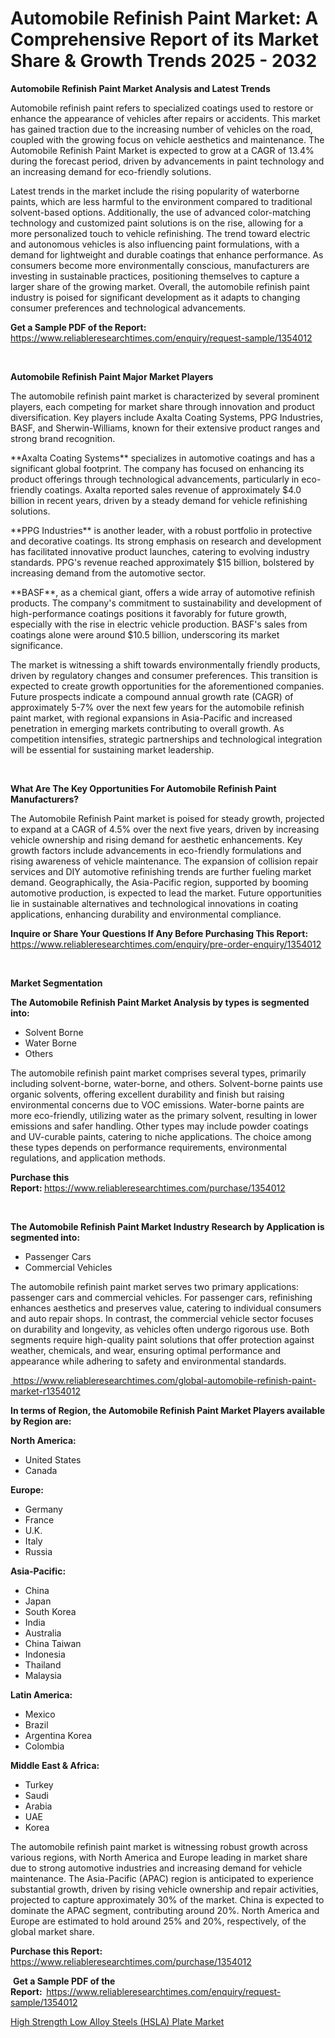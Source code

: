 <p><h1>Automobile Refinish Paint Market: A Comprehensive Report of its Market Share & Growth Trends 2025 - 2032</h1></p><p><strong>Automobile Refinish Paint Market Analysis and Latest Trends</strong></p>
<p><p>Automobile refinish paint refers to specialized coatings used to restore or enhance the appearance of vehicles after repairs or accidents. This market has gained traction due to the increasing number of vehicles on the road, coupled with the growing focus on vehicle aesthetics and maintenance. The Automobile Refinish Paint Market is expected to grow at a CAGR of 13.4% during the forecast period, driven by advancements in paint technology and an increasing demand for eco-friendly solutions.</p><p>Latest trends in the market include the rising popularity of waterborne paints, which are less harmful to the environment compared to traditional solvent-based options. Additionally, the use of advanced color-matching technology and customized paint solutions is on the rise, allowing for a more personalized touch to vehicle refinishing. The trend toward electric and autonomous vehicles is also influencing paint formulations, with a demand for lightweight and durable coatings that enhance performance. As consumers become more environmentally conscious, manufacturers are investing in sustainable practices, positioning themselves to capture a larger share of the growing market. Overall, the automobile refinish paint industry is poised for significant development as it adapts to changing consumer preferences and technological advancements.</p></p>
<p><strong>Get a Sample PDF of the Report:&nbsp;</strong> <a href="https://www.reliableresearchtimes.com/enquiry/request-sample/1354012?utm_campaign=2937&utm_medium=2&utm_source=Github&utm_content=ia&utm_term=03042025&utm_id=automobile-refinish-paint">https://www.reliableresearchtimes.com/enquiry/request-sample/1354012</a></p>
<p>&nbsp;</p>
<p><strong>Automobile Refinish Paint Major Market Players</strong></p>
<p><p>The automobile refinish paint market is characterized by several prominent players, each competing for market share through innovation and product diversification. Key players include Axalta Coating Systems, PPG Industries, BASF, and Sherwin-Williams, known for their extensive product ranges and strong brand recognition.</p><p>**Axalta Coating Systems** specializes in automotive coatings and has a significant global footprint. The company has focused on enhancing its product offerings through technological advancements, particularly in eco-friendly coatings. Axalta reported sales revenue of approximately $4.0 billion in recent years, driven by a steady demand for vehicle refinishing solutions.</p><p>**PPG Industries** is another leader, with a robust portfolio in protective and decorative coatings. Its strong emphasis on research and development has facilitated innovative product launches, catering to evolving industry standards. PPG's revenue reached approximately $15 billion, bolstered by increasing demand from the automotive sector.</p><p>**BASF**, as a chemical giant, offers a wide array of automotive refinish products. The company's commitment to sustainability and development of high-performance coatings positions it favorably for future growth, especially with the rise in electric vehicle production. BASF's sales from coatings alone were around $10.5 billion, underscoring its market significance.</p><p>The market is witnessing a shift towards environmentally friendly products, driven by regulatory changes and consumer preferences. This transition is expected to create growth opportunities for the aforementioned companies. Future prospects indicate a compound annual growth rate (CAGR) of approximately 5-7% over the next few years for the automobile refinish paint market, with regional expansions in Asia-Pacific and increased penetration in emerging markets contributing to overall growth. As competition intensifies, strategic partnerships and technological integration will be essential for sustaining market leadership.</p></p>
<p>&nbsp;</p>
<p><strong>What Are The Key Opportunities For Automobile Refinish Paint Manufacturers?</strong></p>
<p><p>The Automobile Refinish Paint market is poised for steady growth, projected to expand at a CAGR of 4.5% over the next five years, driven by increasing vehicle ownership and rising demand for aesthetic enhancements. Key growth factors include advancements in eco-friendly formulations and rising awareness of vehicle maintenance. The expansion of collision repair services and DIY automotive refinishing trends are further fueling market demand. Geographically, the Asia-Pacific region, supported by booming automotive production, is expected to lead the market. Future opportunities lie in sustainable alternatives and technological innovations in coating applications, enhancing durability and environmental compliance.</p></p>
<p><strong>Inquire or Share Your Questions If Any Before Purchasing This Report:</strong> <a href="https://www.reliableresearchtimes.com/enquiry/pre-order-enquiry/1354012?utm_campaign=2937&utm_medium=2&utm_source=Github&utm_content=ia&utm_term=03042025&utm_id=automobile-refinish-paint">https://www.reliableresearchtimes.com/enquiry/pre-order-enquiry/1354012</a></p>
<p>&nbsp;</p>
<p><strong>Market Segmentation</strong></p>
<p><strong>The Automobile Refinish Paint Market Analysis by types is segmented into:</strong></p>
<p><ul><li>Solvent Borne</li><li>Water Borne</li><li>Others</li></ul></p>
<p><p>The automobile refinish paint market comprises several types, primarily including solvent-borne, water-borne, and others. Solvent-borne paints use organic solvents, offering excellent durability and finish but raising environmental concerns due to VOC emissions. Water-borne paints are more eco-friendly, utilizing water as the primary solvent, resulting in lower emissions and safer handling. Other types may include powder coatings and UV-curable paints, catering to niche applications. The choice among these types depends on performance requirements, environmental regulations, and application methods.</p></p>
<p><strong>Purchase this Report:&nbsp;</strong><a href="https://www.reliableresearchtimes.com/purchase/1354012?utm_campaign=2937&utm_medium=2&utm_source=Github&utm_content=ia&utm_term=03042025&utm_id=automobile-refinish-paint">https://www.reliableresearchtimes.com/purchase/1354012</a></p>
<p>&nbsp;</p>
<p><strong>The Automobile Refinish Paint Market Industry Research by Application is segmented into:</strong></p>
<p><ul><li>Passenger Cars</li><li>Commercial Vehicles</li></ul></p>
<p><p>The automobile refinish paint market serves two primary applications: passenger cars and commercial vehicles. For passenger cars, refinishing enhances aesthetics and preserves value, catering to individual consumers and auto repair shops. In contrast, the commercial vehicle sector focuses on durability and longevity, as vehicles often undergo rigorous use. Both segments require high-quality paint solutions that offer protection against weather, chemicals, and wear, ensuring optimal performance and appearance while adhering to safety and environmental standards.</p></p>
<p><a href="https://www.reliableresearchtimes.com/global-automobile-refinish-paint-market-r1354012?utm_campaign=2937&utm_medium=2&utm_source=Github&utm_content=ia&utm_term=03042025&utm_id=automobile-refinish-paint">&nbsp;https://www.reliableresearchtimes.com/global-automobile-refinish-paint-market-r1354012</a></p>
<p><strong>In terms of Region, the Automobile Refinish Paint Market Players available by Region are:</strong></p>
<p>
    <p> <strong> North America: </strong>
        <ul>
            <li>United States</li>
            <li>Canada</li>
        </ul>
        </p> 
    <p> <strong> Europe: </strong>
        <ul>
            <li>Germany</li>
            <li>France</li>
            <li>U.K.</li>
            <li>Italy</li>
            <li>Russia</li>
        </ul>
        </p> 
    <p> <strong> Asia-Pacific: </strong>
        <ul>
            <li>China</li>
            <li>Japan</li>
            <li>South Korea</li>
            <li>India</li>
            <li>Australia</li>
            <li>China Taiwan</li>
            <li>Indonesia</li>
            <li>Thailand</li>
            <li>Malaysia</li>
        </ul>
        </p> 
    <p> <strong> Latin America: </strong>
        <ul>
            <li>Mexico</li>
            <li>Brazil</li>
            <li>Argentina Korea</li>
            <li>Colombia</li>
        </ul>
        </p> 
    <p> <strong> Middle East & Africa: </strong>
        <ul>
            <li>Turkey</li>
            <li>Saudi</li>
            <li>Arabia</li>
            <li>UAE</li>
            <li>Korea</li>
        </ul>
    </p>
    </p>
<p><p>The automobile refinish paint market is witnessing robust growth across various regions, with North America and Europe leading in market share due to strong automotive industries and increasing demand for vehicle maintenance. The Asia-Pacific (APAC) region is anticipated to experience substantial growth, driven by rising vehicle ownership and repair activities, projected to capture approximately 30% of the market. China is expected to dominate the APAC segment, contributing around 20%. North America and Europe are estimated to hold around 25% and 20%, respectively, of the global market share.</p></p>
<p><strong>Purchase this Report: </strong><a href="https://www.reliableresearchtimes.com/purchase/1354012?utm_campaign=2937&utm_medium=2&utm_source=Github&utm_content=ia&utm_term=03042025&utm_id=automobile-refinish-paint">https://www.reliableresearchtimes.com/purchase/1354012</a></p>
<p>&nbsp;<strong>Get a Sample PDF of the Report:&nbsp;&nbsp;</strong><a href="https://www.reliableresearchtimes.com/enquiry/request-sample/1354012?utm_campaign=2937&utm_medium=2&utm_source=Github&utm_content=ia&utm_term=03042025&utm_id=automobile-refinish-paint">https://www.reliableresearchtimes.com/enquiry/request-sample/1354012</a></p>
<p><strong></strong></p>
<p><p><a href="https://github.com/chikenmhamdi/Market-Research-Report-List-1/blob/main/high-strength-low-alloy-steels-hsla-plate-market.md?utm_campaign=2937&utm_medium=2&utm_source=Github&utm_content=ia&utm_term=03042025&utm_id=automobile-refinish-paint">High Strength Low Alloy Steels (HSLA) Plate Market</a></p></p>